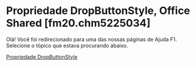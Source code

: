 
# Propriedade DropButtonStyle, Office Shared [fm20.chm5225034]

Olá! Você foi redirecionado para uma das nossas páginas de Ajuda F1. Selecione o tópico que estava procurando abaixo.

[Propriedade DropButtonStyle](http://msdn.microsoft.com/library/14d5061f-1267-64b5-5734-65febe6e584c%28Office.15%29.aspx)
